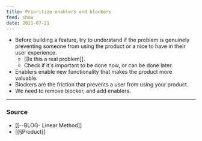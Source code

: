 ```yaml
---
title: Prioritize enablers and blockers
feed: show
date: 2021-07-21
---
```


- Before building a feature, try to understand if the problem is genuinely preventing someone from using the product or a nice to have in their user experience. 
	- [[Is this a real problem]].
	- Check if it's important to be done now, or can be done later. 
- Enablers enable new functionality that makes the product more valuable. 
- Blockers are the friction that prevents a user from using your product. 
- We need to remove blocker, and add enablers. 

---

### Source
- [[--BLOG- Linear Method]]
- [[§Product]]